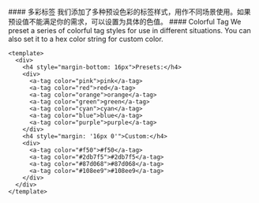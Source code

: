 <cn>
#### 多彩标签
我们添加了多种预设色彩的标签样式，用作不同场景使用。如果预设值不能满足你的需求，可以设置为具体的色值。
</cn>

<us>
#### Colorful Tag
We preset a series of colorful tag styles for use in different situations. You can also set it to a hex color string for custom color.
</us>

```tpl
<template>
  <div>
    <h4 style="margin-bottom: 16px">Presets:</h4>
    <div>
      <a-tag color="pink">pink</a-tag>
      <a-tag color="red">red</a-tag>
      <a-tag color="orange">orange</a-tag>
      <a-tag color="green">green</a-tag>
      <a-tag color="cyan">cyan</a-tag>
      <a-tag color="blue">blue</a-tag>
      <a-tag color="purple">purple</a-tag>
    </div>
    <h4 style="margin: '16px 0'">Custom:</h4>
    <div>
      <a-tag color="#f50">#f50</a-tag>
      <a-tag color="#2db7f5">#2db7f5</a-tag>
      <a-tag color="#87d068">#87d068</a-tag>
      <a-tag color="#108ee9">#108ee9</a-tag>
    </div>
  </div>
</template>
```
